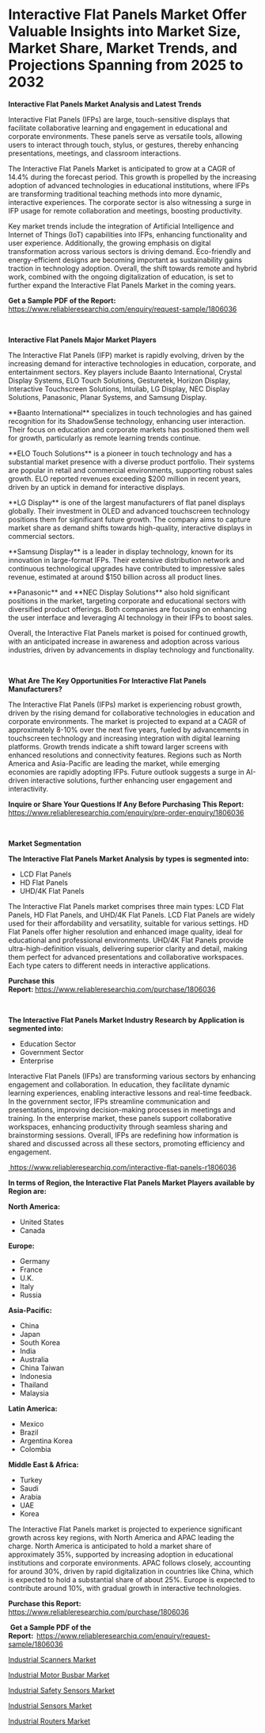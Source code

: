 <p><h1>Interactive Flat Panels Market Offer Valuable Insights into Market Size, Market Share, Market Trends, and Projections Spanning from 2025 to 2032</h1></p><p><strong>Interactive Flat Panels Market Analysis and Latest Trends</strong></p>
<p><p>Interactive Flat Panels (IFPs) are large, touch-sensitive displays that facilitate collaborative learning and engagement in educational and corporate environments. These panels serve as versatile tools, allowing users to interact through touch, stylus, or gestures, thereby enhancing presentations, meetings, and classroom interactions. </p><p>The Interactive Flat Panels Market is anticipated to grow at a CAGR of 14.4% during the forecast period. This growth is propelled by the increasing adoption of advanced technologies in educational institutions, where IFPs are transforming traditional teaching methods into more dynamic, interactive experiences. The corporate sector is also witnessing a surge in IFP usage for remote collaboration and meetings, boosting productivity.</p><p>Key market trends include the integration of Artificial Intelligence and Internet of Things (IoT) capabilities into IFPs, enhancing functionality and user experience. Additionally, the growing emphasis on digital transformation across various sectors is driving demand. Eco-friendly and energy-efficient designs are becoming important as sustainability gains traction in technology adoption. Overall, the shift towards remote and hybrid work, combined with the ongoing digitalization of education, is set to further expand the Interactive Flat Panels Market in the coming years.</p></p>
<p><strong>Get a Sample PDF of the Report:&nbsp;</strong> <a href="https://www.reliableresearchiq.com/enquiry/request-sample/1806036?utm_campaign=1137&utm_medium=2&utm_source=Github&utm_content=ia&utm_term=11022025&utm_id=interactive-flat-panels">https://www.reliableresearchiq.com/enquiry/request-sample/1806036</a></p>
<p>&nbsp;</p>
<p><strong>Interactive Flat Panels Major Market Players</strong></p>
<p><p>The Interactive Flat Panels (IFP) market is rapidly evolving, driven by the increasing demand for interactive technologies in education, corporate, and entertainment sectors. Key players include Baanto International, Crystal Display Systems, ELO Touch Solutions, Gesturetek, Horizon Display, Interactive Touchscreen Solutions, Intuilab, LG Display, NEC Display Solutions, Panasonic, Planar Systems, and Samsung Display.</p><p>**Baanto International** specializes in touch technologies and has gained recognition for its ShadowSense technology, enhancing user interaction. Their focus on education and corporate markets has positioned them well for growth, particularly as remote learning trends continue.</p><p>**ELO Touch Solutions** is a pioneer in touch technology and has a substantial market presence with a diverse product portfolio. Their systems are popular in retail and commercial environments, supporting robust sales growth. ELO reported revenues exceeding $200 million in recent years, driven by an uptick in demand for interactive displays.</p><p>**LG Display** is one of the largest manufacturers of flat panel displays globally. Their investment in OLED and advanced touchscreen technology positions them for significant future growth. The company aims to capture market share as demand shifts towards high-quality, interactive displays in commercial sectors.</p><p>**Samsung Display** is a leader in display technology, known for its innovation in large-format IFPs. Their extensive distribution network and continuous technological upgrades have contributed to impressive sales revenue, estimated at around $150 billion across all product lines.</p><p>**Panasonic** and **NEC Display Solutions** also hold significant positions in the market, targeting corporate and educational sectors with diversified product offerings. Both companies are focusing on enhancing the user interface and leveraging AI technology in their IFPs to boost sales.</p><p>Overall, the Interactive Flat Panels market is poised for continued growth, with an anticipated increase in awareness and adoption across various industries, driven by advancements in display technology and functionality.</p></p>
<p>&nbsp;</p>
<p><strong>What Are The Key Opportunities For Interactive Flat Panels Manufacturers?</strong></p>
<p><p>The Interactive Flat Panels (IFPs) market is experiencing robust growth, driven by the rising demand for collaborative technologies in education and corporate environments. The market is projected to expand at a CAGR of approximately 8-10% over the next five years, fueled by advancements in touchscreen technology and increasing integration with digital learning platforms. Growth trends indicate a shift toward larger screens with enhanced resolutions and connectivity features. Regions such as North America and Asia-Pacific are leading the market, while emerging economies are rapidly adopting IFPs. Future outlook suggests a surge in AI-driven interactive solutions, further enhancing user engagement and interactivity.</p></p>
<p><strong>Inquire or Share Your Questions If Any Before Purchasing This Report:</strong> <a href="https://www.reliableresearchiq.com/enquiry/pre-order-enquiry/1806036?utm_campaign=1137&utm_medium=2&utm_source=Github&utm_content=ia&utm_term=11022025&utm_id=interactive-flat-panels">https://www.reliableresearchiq.com/enquiry/pre-order-enquiry/1806036</a></p>
<p>&nbsp;</p>
<p><strong>Market Segmentation</strong></p>
<p><strong>The Interactive Flat Panels Market Analysis by types is segmented into:</strong></p>
<p><ul><li>LCD Flat Panels</li><li>HD Flat Panels</li><li>UHD/4K Flat Panels</li></ul></p>
<p><p>The Interactive Flat Panels market comprises three main types: LCD Flat Panels, HD Flat Panels, and UHD/4K Flat Panels. LCD Flat Panels are widely used for their affordability and versatility, suitable for various settings. HD Flat Panels offer higher resolution and enhanced image quality, ideal for educational and professional environments. UHD/4K Flat Panels provide ultra-high-definition visuals, delivering superior clarity and detail, making them perfect for advanced presentations and collaborative workspaces. Each type caters to different needs in interactive applications.</p></p>
<p><strong>Purchase this Report:&nbsp;</strong><a href="https://www.reliableresearchiq.com/purchase/1806036?utm_campaign=1137&utm_medium=2&utm_source=Github&utm_content=ia&utm_term=11022025&utm_id=interactive-flat-panels">https://www.reliableresearchiq.com/purchase/1806036</a></p>
<p>&nbsp;</p>
<p><strong>The Interactive Flat Panels Market Industry Research by Application is segmented into:</strong></p>
<p><ul><li>Education Sector</li><li>Government Sector</li><li>Enterprise</li></ul></p>
<p><p>Interactive Flat Panels (IFPs) are transforming various sectors by enhancing engagement and collaboration. In education, they facilitate dynamic learning experiences, enabling interactive lessons and real-time feedback. In the government sector, IFPs streamline communication and presentations, improving decision-making processes in meetings and training. In the enterprise market, these panels support collaborative workspaces, enhancing productivity through seamless sharing and brainstorming sessions. Overall, IFPs are redefining how information is shared and discussed across all these sectors, promoting efficiency and engagement.</p></p>
<p><a href="https://www.reliableresearchiq.com/interactive-flat-panels-r1806036?utm_campaign=1137&utm_medium=2&utm_source=Github&utm_content=ia&utm_term=11022025&utm_id=interactive-flat-panels">&nbsp;https://www.reliableresearchiq.com/interactive-flat-panels-r1806036</a></p>
<p><strong>In terms of Region, the Interactive Flat Panels Market Players available by Region are:</strong></p>
<p>
    <p> <strong> North America: </strong>
        <ul>
            <li>United States</li>
            <li>Canada</li>
        </ul>
        </p> 
    <p> <strong> Europe: </strong>
        <ul>
            <li>Germany</li>
            <li>France</li>
            <li>U.K.</li>
            <li>Italy</li>
            <li>Russia</li>
        </ul>
        </p> 
    <p> <strong> Asia-Pacific: </strong>
        <ul>
            <li>China</li>
            <li>Japan</li>
            <li>South Korea</li>
            <li>India</li>
            <li>Australia</li>
            <li>China Taiwan</li>
            <li>Indonesia</li>
            <li>Thailand</li>
            <li>Malaysia</li>
        </ul>
        </p> 
    <p> <strong> Latin America: </strong>
        <ul>
            <li>Mexico</li>
            <li>Brazil</li>
            <li>Argentina Korea</li>
            <li>Colombia</li>
        </ul>
        </p> 
    <p> <strong> Middle East & Africa: </strong>
        <ul>
            <li>Turkey</li>
            <li>Saudi</li>
            <li>Arabia</li>
            <li>UAE</li>
            <li>Korea</li>
        </ul>
    </p>
    </p>
<p><p>The Interactive Flat Panels market is projected to experience significant growth across key regions, with North America and APAC leading the charge. North America is anticipated to hold a market share of approximately 35%, supported by increasing adoption in educational institutions and corporate environments. APAC follows closely, accounting for around 30%, driven by rapid digitalization in countries like China, which is expected to hold a substantial share of about 25%. Europe is expected to contribute around 10%, with gradual growth in interactive technologies.</p></p>
<p><strong>Purchase this Report: </strong><a href="https://www.reliableresearchiq.com/purchase/1806036?utm_campaign=1137&utm_medium=2&utm_source=Github&utm_content=ia&utm_term=11022025&utm_id=interactive-flat-panels">https://www.reliableresearchiq.com/purchase/1806036</a></p>
<p>&nbsp;<strong>Get a Sample PDF of the Report:&nbsp;&nbsp;</strong><a href="https://www.reliableresearchiq.com/enquiry/request-sample/1806036?utm_campaign=1137&utm_medium=2&utm_source=Github&utm_content=ia&utm_term=11022025&utm_id=interactive-flat-panels">https://www.reliableresearchiq.com/enquiry/request-sample/1806036</a></p>
<p><strong></strong></p>
<p><p><a href="https://github.com/rajzerguojun/Market-Research-Report-List-1/blob/main/industrial-scanners-market.md?utm_campaign=1137&utm_medium=2&utm_source=Github&utm_content=ia&utm_term=11022025&utm_id=interactive-flat-panels">Industrial Scanners Market</a></p><p><a href="https://github.com/lestymbango/Market-Research-Report-List-1/blob/main/industrial-motor-busbar-market.md?utm_campaign=1137&utm_medium=2&utm_source=Github&utm_content=ia&utm_term=11022025&utm_id=interactive-flat-panels">Industrial Motor Busbar Market</a></p><p><a href="https://github.com/sevitadwiani/Market-Research-Report-List-1/blob/main/industrial-safety-sensors-market.md?utm_campaign=1137&utm_medium=2&utm_source=Github&utm_content=ia&utm_term=11022025&utm_id=interactive-flat-panels">Industrial Safety Sensors Market</a></p><p><a href="https://github.com/verdukoffy/Market-Research-Report-List-1/blob/main/industrial-sensors-market.md?utm_campaign=1137&utm_medium=2&utm_source=Github&utm_content=ia&utm_term=11022025&utm_id=interactive-flat-panels">Industrial Sensors Market</a></p><p><a href="https://github.com/ylnneariiel/Market-Research-Report-List-1/blob/main/industrial-routers-market.md?utm_campaign=1137&utm_medium=2&utm_source=Github&utm_content=ia&utm_term=11022025&utm_id=interactive-flat-panels">Industrial Routers Market</a></p></p>